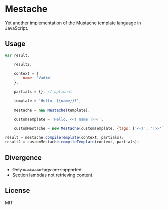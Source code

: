 # Mestache

Yet another implementation of the Mustache template language in JavaScript.

## Usage

```js
var result,

    result2,

    context = {
        name: 'Vadim'
    },

    partials = {}, // optional

    template = 'Hello, {{name}}!',

    mestache = new Mestache(template),

    customTemplate = 'Hello, <<! name !>>!',

    customMestache = new Mestache(customTemplate, {tags: ['<<!', '!>>']});

result = mestache.compileTemplate(context, partials);
result2 = customMestache.compileTemplate(context, partials);
```

## Divergence

- ~~Only `mustache` tags are supported~~.
- Section lambdas not retrieving content.

## License

MIT
